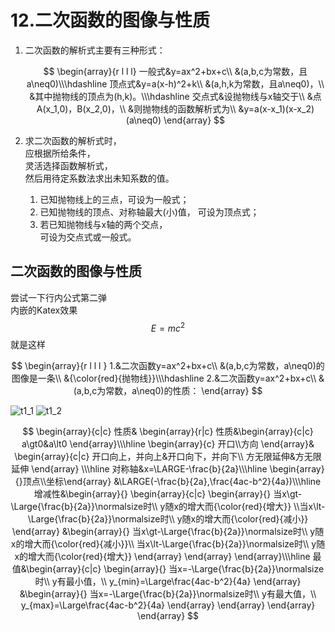 # 12.二次函数的图像与性质

1.  二次函数的解析式主要有三种形式：

    $$
    \begin{array}{r l l l} 一般式&y=ax^2+bx+c\\ &(a,b,c为常数，且a\neq0)\\\hdashline 顶点式&y=a(x-h)^2+k\\ &(a,h,k为常数，且a\neq0)，\\ &其中抛物线的顶点为(h,k)。\\\hdashline 交点式&设抛物线与x轴交于\\ &点A(x_1,0)，B(x_2,0)，\\ &则抛物线的函数解析式为\\ &y=a(x-x_1)(x-x_2)(a\neq0) \end{array}
    $$
2. 求二次函数的解析式时，\
   应根据所给条件，\
   灵活选择函数解析式，\
   然后用待定系数法求出未知系数的值。
   1. 已知抛物线上的三点，可设为一般式；
   2. 已知抛物线的顶点、对称轴最大(小)值， 可设为顶点式；
   3. 若已知抛物线与x轴的两个交点，\
      可设为交点式或一般式。

## 二次函数的图像与性质

尝试一下行内公式第二弹      
内嵌的Katex效果$$E=mc^2$$就是这样

$$
\begin{array}{r l l l } 1.&二次函数y=ax^2+bx+c\\ &(a,b,c为常数，a\neq0)的图像是一条\\ &{\color{red}{抛物线}}\\\hdashline 2.&二次函数y=ax^2+bx+c\\ &(a,b,c为常数，a\neq0)的性质： \end{array}
$$

![t1\_1](pics/T1\_1.svg) ![t1\_2](pics/T1\_2.svg)

$$
\begin{array}{c|c} 性质& \begin{array}{r|c} 性质&\begin{array}{c|c} a\gt0&a\lt0 \end{array}\\\hline \begin{array}{c} 开口\\方向 \end{array}& \begin{array}{c|c} 开口向上，并向上&开口向下，并向下\\ 方无限延伸&方无限延伸 \end{array} \\\hline 对称轴&x=\LARGE-\frac{b}{2a}\\\hline \begin{array}{}顶点\\坐标\end{array} &\LARGE(-\frac{b}{2a},\frac{4ac-b^2}{4a})\\\hline 增减性&\begin{array}{} \begin{array}{c|c} \begin{array}{} 当x\gt-\Large{\frac{b}{2a}}\normalsize时\\ y随x的增大而{\color{red}{增大}} \\当x\lt-\Large{\frac{b}{2a}}\normalsize时\\ y随x的增大而{\color{red}{减小}} \end{array} &\begin{array}{} 当x\gt-\Large{\frac{b}{2a}}\normalsize时\\ y随x的增大而{\color{red}{减小}}\\ 当x\lt-\Large{\frac{b}{2a}}\normalsize时\\ y随x的增大而{\color{red}{增大}} \end{array} \end{array} \end{array}\\\hline 最值&\begin{array}{c|c} \begin{array}{} 当x=-\Large{\frac{b}{2a}}\normalsize时\\ y有最小值，\\ y_{min}=\Large\frac{4ac-b^2}{4a} \end{array} &\begin{array}{} 当x=-\Large{\frac{b}{2a}}\normalsize时\\ y有最大值，\\ y_{max}=\Large\frac{4ac-b^2}{4a} \end{array} \end{array} \end{array} \end{array}
$$
